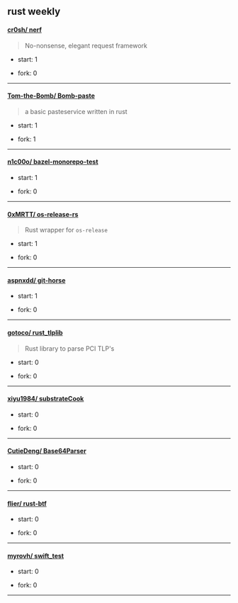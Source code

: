 ## rust weekly

#### [cr0sh/ nerf](https://github.com/cr0sh/nerf)
>  No-nonsense, elegant request framework
+ start: 1
+ fork: 0
---
#### [Tom-the-Bomb/ Bomb-paste](https://github.com/Tom-the-Bomb/Bomb-paste)
>  a basic pasteservice written in rust
+ start: 1
+ fork: 1
---
#### [n1c00o/ bazel-monorepo-test](https://github.com/n1c00o/bazel-monorepo-test)
>  
+ start: 1
+ fork: 0
---
#### [0xMRTT/ os-release-rs](https://github.com/0xMRTT/os-release-rs)
>  Rust wrapper for `os-release`
+ start: 1
+ fork: 0
---
#### [aspnxdd/ git-horse](https://github.com/aspnxdd/git-horse)
>  
+ start: 1
+ fork: 0
---
#### [gotoco/ rust_tlplib](https://github.com/gotoco/rust_tlplib)
>  Rust library to parse PCI TLP's
+ start: 0
+ fork: 0
---
#### [xiyu1984/ substrateCook](https://github.com/xiyu1984/substrateCook)
>  
+ start: 0
+ fork: 0
---
#### [CutieDeng/ Base64Parser](https://github.com/CutieDeng/Base64Parser)
>  
+ start: 0
+ fork: 0
---
#### [flier/ rust-btf](https://github.com/flier/rust-btf)
>  
+ start: 0
+ fork: 0
---
#### [myrovh/ swift_test](https://github.com/myrovh/swift_test)
>  
+ start: 0
+ fork: 0
---